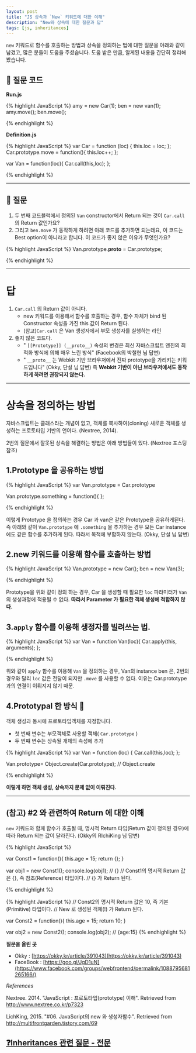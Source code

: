 ```yaml
---
layout: post
title: "JS 상속과 `New` 키워드에 대한 이해"
description: "New와 상속에 대한 질문과 답"
tags: [js, inheritances]
---
```


`new` 키워드로 함수를 호출하는 방법과 상속을 정의하는 법에 대한 질문을 아래와 같이 남겼고, 많은 분들이 도움을 주셨습니다. 도움 받은 만큼, 알게된 내용을 간단히 정리해봤습니다.


## 🙋 질문 코드

**Run.js**

{% highlight JavaScript %}
amy = new Car(1);
ben = new van(1);
amy.move();
ben.move();

{% endhighlight %}

**Definition.js**

{% highlight JavaScript %}
var Car = function (loc) {
	this.loc = loc;
};
Car.prototype.move = function(){
	this.loc++;
};

var Van = function(loc){
	Car.call(this,loc);
};

{% endhighlight %}


---

## 🙋 질문

1. 두 번째 코드블럭에서 정의된 `Van` constructor에서 Return 되는 것이 `Car.call` 의 Return 값인가요?
1. 그리고 `ben.move` 가 동작하게 하려면 아래 코드를 추가하면 되는데요, 이 코드는 Best option이 아니라고 합니다. 이 코드가 좋지 않은 이유가 무엇인가요?

{% highlight JavaScript %}
Van.prototype.__proto__ = Car.prototype;

{% endhighlight %}


---

# 답

1.  `Car.call` 의 Return 값이 아니다.
	- new 키워드를 이용해서 함수를 호출하는 경우, 함수 자체가 bind 된 Constructor 속성을 가진 this 값이 Return 된다.
	- (참고)`Car.call` 은 Van 생성자에서 부모 생성자를 실행하는 라인
1. 좋지 않은 코드다.
	- " `[[Prototype]] (__proto__)` 속성의 변경은 최신 자바스크립트 엔진의 최적화 방식에 의해 매우 느린 방식" (Facebook의 박철현 님 답변)
	- " `__proto__` 는 Webkit 기반 브라우저에서 진짜 prototype을 가리키는 키워드입니다" (Okky, 단설 님 답변) 즉 **Webkit 기반이 아닌 브라우저에서도 동작하게 하려면 권장되지 않는다.**

---

# 상속을 정의하는 방법

자바스크립트는 클래스라는 개념이 없고, 객체를 복사하여(cloning) 새로운 객체를 생성하는 프로토타입 기반의 언어다. (Nextree, 2014).

2번의 질문에서 잘못된 상속을 해결하는 방법은 아래 방법들이 있다. (Nextree 포스팅 참조)

## 1.Prototype 을 공유하는 방법

{% highlight JavaScript %}
var Van.prototype = Car.prototype

Van.prototype.something = function(){
};

{% endhighlight %}

이렇게 Prototype 을 정의하는 경우 Car 과 van은 같은 Prototype을 공유하게된다. 즉 아래와 같이 `Van.prototype` 에 `.something` 을 추가하는 경우 모든 Car instance 에도 같은 함수를 추가하게 된다. 따라서 목적에 부합하지 않는다. (Okky, 단설 님 답변)

## 2.new 키워드를 이용해 함수를 호출하는 방법

{% highlight JavaScript %}
Van.prototype = new Car();
ben = new Van(3);

{% endhighlight %}


Prototype을 위와 같이 정의 하는 경우, Car 을 생성할 때 필요한 `loc` 파라미터가 `Van` 의 생성과정에 적용될 수 없다. **따라서 Parameter 가 필요한 객체 생성에 적합하지 않다.**

## 3.`apply` 함수를 이용해 생정자를 빌려쓰는 법.

{% highlight JavaScript %}
var Van = function Van(loc){
 Car.apply(this, arguments);
};

{% endhighlight %}

위와 같이 `apply` 함수를 이용해 `Van` 을 정의하는 경우, Van의 instance ben 은, 2번의 경우와 달리 `loc` 값은 전달이 되지만 `.move` 를 사용할 수 없다. 이유는 Car.prototype 과의 연결이 이뤄지지 않기 때문.

## 4.Prototypal 한 방식 💯

객체 생성과 동시에 프로토타입객체를 지정합니다.

- 첫 번째 변수는 부모객체로 사용할 객체( `Car.prototype` )
- 두 번쨰 변수는 상속될 개체의 속성에 추가



{% highlight JavaScript %}
var Van = function (loc) {
 Car.call(this,loc);
};

Van.prototype= Object.create(Car.prototype);
// Object.create


{% endhighlight %}

**이렇게 하면 객체 생성, 상속까지 문제 없이 이뤄진다.**

---




## (참고) #2 와 관련하여 Return 에 대한 이해

 `new` 키워드와 함께 함수가 호출될 때, 명시적 Return 타입(Return 값이 정의된 경우)에 따라 Return 되는 값이 달라진다. (Okky의 RIchiKing 님 답변)

{% highlight JavaScript %}

var Const1 = function(){
	this.age = 15;
	return {};
}

var obj1 = new Const1();
console.log(obj1); // {}
// Const1의 명시적 Return 값은 {}, 즉 참조(Reference) 타입이다.
// {} 가 Return 된다.

{% endhighlight %}


{% highlight JavaScript %}
// Const2의 명시적 Return 값은 10, 즉 기본(Primitive) 타입이다.
// New 로 생성된 객체(!) 가 Return 된다.

var Const2 = function(){
	this.age = 15;
	return 10;
}

var obj2 = new Const2();
console.log(obj2); // {age:15}
{% endhighlight %}

 **질문을 올린 곳**

- Okky : [https://okky.kr/article/391043](https://okky.kr/article/391043)
- FaceBook : [https://goo.gl/JgD1uN](https://www.facebook.com/groups/webfrontend/permalink/1088795681265166/)


 _References_

Nextree. 2014. "JavaScript : 프로토타입(prototype) 이해". Retrieved from http://www.nextree.co.kr/p7323

LichKing, 2015. "#06. JavaScript의 new 와 생성자함수". Retrieved from http://multifrontgarden.tistory.com/69

## [❓Inheritances 관련 질문 - 전문](https://www.notion.so/Inheritances-3d7688cc4f9341b396609bc1bec47d0c)
